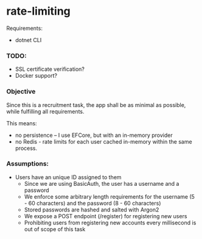 # rate-limiting

Requirements:

- dotnet CLI

### TODO:

- SSL certificate verification?
- Docker support?

### Objective

Since this is a recruitment task, the app shall be as minimal as possible, while fulfilling all requirements.

This means:

- no persistence – I use EFCore, but with an in-memory provider
- no Redis - rate limits for each user cached in-memory within the same process.

### Assumptions:

- Users have an unique ID assigned to them
    - Since we are using BasicAuth, the user has a username and a password
    - We enforce some arbitrary length requirements for the username (5 - 60 characters) and the password (8 - 60
      characters)
    - Stored passwords are hashed and salted with Argon2
    - We expose a POST endpoint (/register) for registering new users
    - Prohibiting users from registering new accounts every millisecond is out of scope of this task